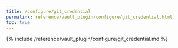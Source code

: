```yaml
---
title: /configure/git_credential
permalink: reference/vault_plugin/configure/git_credential.html
toc: true
---
```


{% include /reference/vault_plugin/configure/git_credential.md %}
